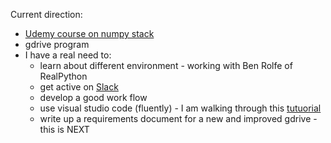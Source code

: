 Current direction:
* [Udemy course on numpy stack](https://www.udemy.com/course/deep-learning-prerequisites-the-numpy-stack-in-python/learn/lecture/8874838#overview)
* gdrive program
<code>&nbsp;</code>
<code>&nbsp;</code>
<code>&nbsp;</code>
* I have a real need to: 
  * learn about different environment - working with Ben Rolfe of RealPython
  * get active on [Slack](https://app.slack.com/client/TGVJELXRT/D01233TN77C/thread/CGY1X9MKM-1586635818.496300)
  * develop a good work flow
  * use visual studio code (fluently) - I am walking through this [tutuorial](https://code.visualstudio.com/docs/python/environments)
  * write up a requirements document for a new and improved gdrive - this is NEXT
